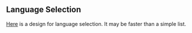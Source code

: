 ## Language Selection

[Here][post0] is a design for language selection. It may be faster than a simple list.


[post0]: 2017/02/26/Language-Select-Force-Cluster.html

